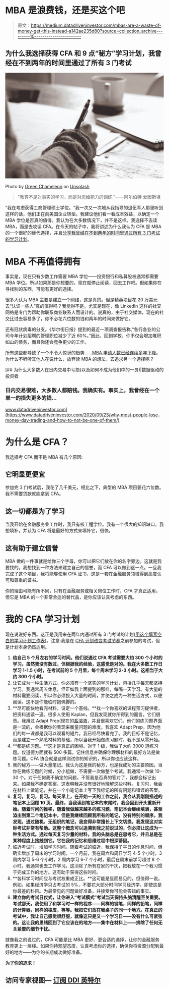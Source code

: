 # MBA 是浪费钱，还是买这个吧

> 原文：<https://medium.datadriveninvestor.com/mbas-are-a-waste-of-money-get-this-instead-a142ae235d80?source=collection_archive---------10----------------------->

## 为什么我选择获得 CFA 和 9 点“秘方”学习计划，我曾经在不到两年的时间里通过了所有 3 门考试

![](img/e68dd8500d76d11220d9d722173bf764.png)

Photo by [Green Chameleon](https://unsplash.com/@craftedbygc?utm_source=unsplash&utm_medium=referral&utm_content=creditCopyText) on [Unsplash](https://unsplash.com/?utm_source=unsplash&utm_medium=referral&utm_content=creditCopyText)

> "教育不是对事实的学习，而是对思维能力的训练."——阿尔伯特·爱因斯坦

“我在考虑获得工商管理硕士学位。“我一次又一次地从我指导的退伍军人那里听到这样的话，他们正在向美国企业转型。我建议他们看一看成本效益，以确定一个 MBA 学位是否真的值得。我认为在大多数情况下，并不是这样。我选择不去读 MBA，而是去攻读 CFA。在今天的帖子中，我将讲述为什么我认为 CFA 是 MBA 的一个很好的替代选择，并且[分享我曾经在不到两年的时间里通过所有 3 门考试的学习计划](http://bit.ly/cfastudyplan)。

# **MBA 不再值得拥有**

事实是，现在只有少数工作需要 MBA 学位——投资银行和私募股权通常都需要 MBA 学位。所以如果那是你想要的，现在就停止阅读，回去工作吧。但如果你在寻找别的东西，可能有更好的选择。

很多人认为 MBA 主要是建立一个网络，这是真的。但是精英项目花 20 万美元去“认识一些人”真的值得吗？我觉得不是。尤其是现在，像 LinkedIn 这样的社交网络是专门为帮助你联系商业联系人而设计的。说真的，由于社交媒体，现在的社交比过去容易多了，你不必花六位数的钱和两年的时间来做好它。

还有冠状病毒的分支。《华尔街日报》提到的最近一项调查报告称,“各行各业的公司今年计划招聘的管理职位减少了近 60%。”因此，回到学校，你不仅会增加堆积如山的债务，而且你还会竞争更少的工作。

所有这些都导致了一个不令人惊讶的趋势……[MBA 申请人数已经连续多年下降](https://www.wsj.com/articles/elite-m-b-a-programs-report-steep-drop-in-applications-11571130001)。为什么不听听其他人在说什么，放弃读 MBA 的想法，去追求另一个选择呢？

[](https://www.datadriveninvestor.com/2020/09/23/why-most-people-lose-money-day-trading-and-how-to-not-be-one-of-them/) [## 为什么大多数人在日内交易中亏损(以及如何不成为他们中的一员)|数据驱动的投资者

### 日内交易很难，大多数人都赔钱。我确实有。事实上，我曾经在一个单一的损失更多的钱…

www.datadriveninvestor.com](https://www.datadriveninvestor.com/2020/09/23/why-most-people-lose-money-day-trading-and-how-to-not-be-one-of-them/) 

# **为什么是 CFA？**

我选择考 CFA 而不是 MBA 有几个原因:

## **它明显更便宜**

参加完 3 门考试后，我花了几千美元，相比之下，典型的 MBA 项目要花六位数。我不需要贷款就能拿到 CFA。

## **这一切都是为了学习**

当我开始在金融服务业工作时，我只有核工程学位。我有一个很大的知识缺口，我想填补，并认为 CFA 将是最好的方式来填补它，很快。

## **这有助于建立信誉**

MBA 做的一件事就是给你三个字母，你可以把它们放在你的名字旁边。这就是我要找的。我想找到一种方法来建立自己的信誉，而 CFA 可以做到这一点。一旦我完成了这个项目，我将能够使用 CFA 证书，这是一套在金融服务领域得到高度认可和尊重的证书。

你的理由可能有所不同，只有在金融服务或相关岗位工作时，CFA 才真正适用，但它是 MBA 的一个非常合适的替代品，是你应该认真考虑的东西。

# **我的 CFA 学习计划**

现在说说好东西。这正是我用来在两年内通过所有 3 门考试的计划([用这个填写空白的学习计划工作表](http://bit.ly/cfastudyplan))。注意:我是在 [CFA 计划改变考试节奏](https://www.300hours.com/articles/dec20-vs-2021-cfa-exams-should-you-postpone#.X3ISjZNKglU)之前参加的考试，但是计划本身仍然适用。

1.  **给自己 5 个月左右的学习时间。他们说通过 CFA 考试需要大约 300 个小时的学习。虽然我没有数过，但根据我的经验，这感觉是对的。我在大多数工作日学习 1-1.5 小时，在考试前的 5 个月里，每个周末学习 2-3 小时。这相当于大约 300 个小时。**
2.  让它成为一种生活方式。你必须有一个坚实的学习计划，包括几乎每天都坚持学习。我通常周五休息，但正如我上面提到的那样，每隔一天学习。有大量的材料需要阅读，所以你必须投入大量的时间，并使之成为一种生活方式，以便阅读。这不是你能临时抱佛脚的。
3.  **尽可能快地看完材料，设定一个基线。**找一个你喜欢的课程预习提供者，把资料通读一遍。很多人使用 Kaplan，但我发现就你所得到的而言，它们很贵。我用过 Adapt Prep(现在的[盐溶液](https://www.saltsolutions.com/)，并且很喜欢它们。他们的练习题界面是一流的，会根据你的表现来衡量问题的难度。我喜欢 Adapt Prep，因为他们的每一课都是我可以观看的短片。我已经尽快看完了。我的目标不是记忆，而是建立一个熟悉材料的基础，所以当我开始做练习题时，我不是从零开始。
4.  **都是练习题。**这才是真正的困境。对于 1 级，我做了大约 3000 道练习题。仅道德方面就有 500 多篇。记住信息并确保你理解材料的最好方法是做练习题。CFA 协会就是这样测试你的知识的，所以你也应该这样。
5.  我的秘方——做大量笔记。我认为这是我的秘方，也是我成功的主要原因。当你在做练习题的时候，分小组做，不需要一次做整个考试。我通常一次做 10-30 个。对于任何我不确定的问题，不管我是否真的答对了，我都会标记出来。如果我不确定答案，这表明我并没有很好地理解这些材料。复习时，我会在材料上做笔记，并在一个小笔记本上写下我标记的所有问题和错误的答案。
6.  **复习，复习，复习。每天早上，在开始一天的工作之前，我会从我刚刚描述的笔记本上回顾 10 页。最终，当我读到笔记本的末尾时，我会回到开头重新开始。随着时间的推移，随着我做越来越多的练习题，笔记本会继续填满，甚至溢出到第二个笔记本中。但是我继续回顾我所有的笔记，没有特别的顺序。我发现，通过随机、无组织的笔记，我变得非常擅长上下文切换，我发现这对实际考试非常有帮助。这整个概念可以追溯到我之前说过的，你必须让这成为一种生活方式。通过每天复习少量的材料，我的头脑总是在思考它，并且总是在某种程度上接触到它。它在我的记忆和思维过程中根深蒂固。**
7.  临近考试时，增加学习时间。随着考试的临近，我保持了平日的作息时间，但确实增加了周末的学习时间。一个月前，我在周六和周日学习 4-5 个小时，3 周内学习 5-6 个小时，2 周内学习 6-7 个小时，最后在周末前学习超过 8 个小时。我通常也去工作学习。这消除了所有在家的干扰，把我放在一个我习惯于完成工作的地方。这有助于获得这些时间。
8.  **各科学习时间应与考试权重成正比。**这可能是显而易见的，但值得一说。例如，如果经济学只占考试的 5%，不要花大部分时间学习经济学，即使这是你最差的科目。为最常见的问题做好准备，并接受你可能会答错的事实。
9.  **建立你的考试日仪式，让你进入“考试模式”考试当天保持头脑清醒至关重要。考试那天，我使用了和学习时一样的程序——同样的钢笔，同样的铅笔，同样的计算器，同样的橡皮，等等。我把它们放在我桌子的同一个地方。在真正的考试中，我让自己感觉很舒服，就像这只是又一个学习日——没有什么可紧张的。这让我的思绪回到了它应该在的地方——集中在材料上——排除了任何无关紧要的细节干扰。**

就像我之前说过的，CFA 可能是比 MBA 更好、更合适的选择，让你的金融服务教育更上一层楼。如果你持观望态度，认真考虑你的选择，确保你将资源分配到最好的地方——为你的长期成功做好准备。

**为了你的追求！**

## 访问专家视图— [订阅 DDI 英特尔](https://datadriveninvestor.com/ddi-intel)